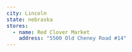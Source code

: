 ```yaml
---
city: Lincoln
state: nebraska
stores:
  - name: Red Clover Market
    address: "5500 Old Cheney Road #14"
---
```

